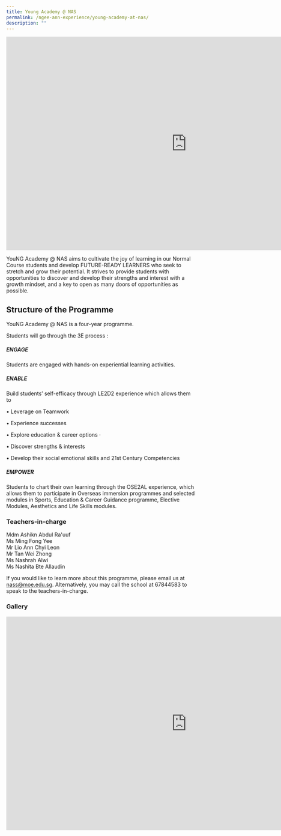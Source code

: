 ```yaml
---
title: Young Academy @ NAS
permalink: /ngee-ann-experience/young-academy-at-nas/
description: ""
---
```

<iframe allowfullscreen="true" height="569" width="960" frameborder="0" src="https://docs.google.com/presentation/d/e/2PACX-1vS4sTrqzwzTVD2h3yqLb_0FLl0DP-N5BYNWra8LcWngWZTuo_sveYj0it2xpVkYerUp1V4wc77U6i1m/embed?start=true&amp;loop=true&amp;delayms=3000"></iframe>

YouNG Academy @ NAS aims to cultivate the joy of learning in our Normal Course students and develop FUTURE-READY LEARNERS who seek to stretch and grow their potential. It strives to provide students with opportunities to discover and develop their strengths and interest with a growth mindset, and a key to open as many doors of opportunities as possible.  

  

  

Structure of the Programme
--------------------------

  

YouNG Academy @ NAS is a four-year programme.

  

Students will go through the 3E process :

  

##### ENGAGE

Students are engaged with hands-on experiential learning activities.

  

##### ENABLE

Build students’ self-efficacy through LE2D2 experience which allows them to

• Leverage on Teamwork

• Experience successes

• Explore education &amp; career options ·&nbsp; &nbsp; &nbsp; &nbsp; &nbsp;

• Discover strengths &amp; interests

• Develop their social emotional skills and 21st Century Competencies

  

##### EMPOWER

Students to chart their own learning through the OSE2AL experience, which allows them to participate in Overseas immersion programmes and selected modules in Sports, Education &amp; Career Guidance programme, Elective Modules, Aesthetics and Life Skills modules.

### Teachers-in-charge
  
Mdm Ashikn Abdul Ra'uuf  <br>
Ms Ming Fong Yee  <br>
Mr Lio Ann Chyi Leon  <br>
Mr&nbsp;Tan Wei Zhong  <br>
Ms Nashrah Alwi  <br>
Ms&nbsp;Nashita Bte Allaudin  
  
If you would like to learn more about this programme, please email us at nass@moe.edu.sg. Alternatively, you may call the school at 67844583 to speak to the teachers-in-charge.

### Gallery

<iframe allowfullscreen="true" height="569" width="960" frameborder="0" src="https://docs.google.com/presentation/d/e/2PACX-1vQ6_7cI4OQtzADJF16KJszBwNhQGRHJK5meI3pWvsoQ0B1QQVY30qOImgXWzfaDzVi2rIxTKSN7nK74/embed?start=true&amp;loop=true&amp;delayms=3000"></iframe>
